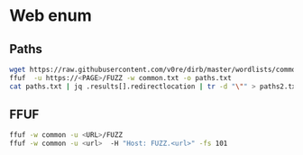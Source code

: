 # Web enum

## Paths

```bash
wget https://raw.githubusercontent.com/v0re/dirb/master/wordlists/common.txt
ffuf  -u https://<PAGE>/FUZZ -w common.txt -o paths.txt
cat paths.txt | jq .results[].redirectlocation | tr -d "\"" > paths2.txt 
```

## FFUF

```bash
ffuf -w common -u <URL>/FUZZ
ffuf -w common -u <url>  -H "Host: FUZZ.<url>" -fs 101
```
